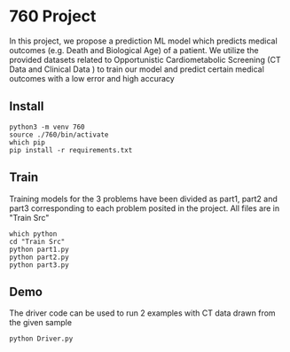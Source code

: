 # 760 Project
In this project, we propose a prediction ML model which predicts medical outcomes (e.g. Death and
Biological Age) of a patient. We utilize the provided datasets related to Opportunistic Cardiometabolic
Screening (CT Data and Clinical Data ) to train our model and predict certain medical outcomes with
a low error and high accuracy

## Install

```
python3 -m venv 760
source ./760/bin/activate
which pip
pip install -r requirements.txt
```


## Train
Training models for the 3 problems have been divided as part1, part2 and part3 corresponding to each problem posited in the project. All files are in "Train Src"

```
which python
cd "Train Src"
python part1.py
python part2.py
python part3.py
```

## Demo
The driver code can be used to run 2 examples with CT data drawn from the given sample
```
python Driver.py 
```